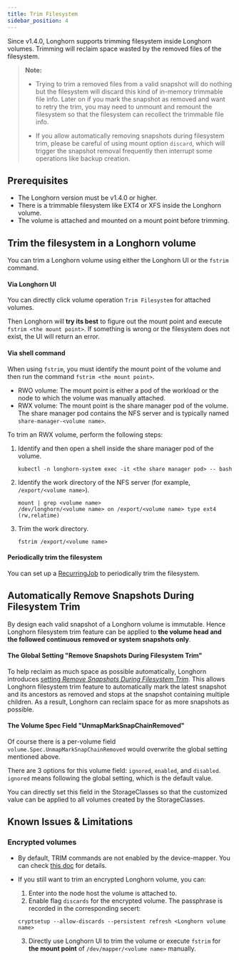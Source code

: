 ```yaml
---
title: Trim Filesystem
sidebar_position: 4
---
```


Since v1.4.0, Longhorn supports trimming filesystem inside Longhorn volumes. Trimming will reclaim space wasted by the removed files of the filesystem.

> **Note:**
> - Trying to trim a removed files from a valid snapshot will do nothing but the filesystem will discard this kind of in-memory trimmable file info. Later on if you mark the snapshot as removed and want to retry the trim, you may need to unmount and remount the filesystem so that the filesystem can recollect the trimmable file info.
>
> - If you allow automatically removing snapshots during filesystem trim, please be careful of using mount option `discard`, which will trigger the snapshot removal frequently then interrupt some operations like backup creation.

## Prerequisites

- The Longhorn version must be v1.4.0 or higher.
- There is a trimmable filesystem like EXT4 or XFS inside the Longhorn volume.
- The volume is attached and mounted on a mount point before trimming.

## Trim the filesystem in a Longhorn volume

You can trim a Longhorn volume using either the Longhorn UI or the `fstrim` command.

#### Via Longhorn UI

You can directly click volume operation `Trim Filesystem` for attached volumes.

Then Longhorn will **try its best** to figure out the mount point and execute `fstrim <the mount point>`.  If something is wrong or the filesystem does not exist, the UI will return an error.

#### Via shell command

When using `fstrim`, you must identify the mount point of the volume and then run the command `fstrim <the mount point>`.

- RWO volume: The mount point is either a pod of the workload or the node to which the volume was manually attached.
- RWX volume: The mount point is the share manager pod of the volume. The share manager pod contains the NFS server and is typically named `share-manager-<volume name>`.

To trim an RWX volume, perform the following steps:
1. Identify and then open a shell inside the share manager pod of the volume.
    ```
    kubectl -n longhorn-system exec -it <the share manager pod> -- bash
    ```
1. Identify the work directory of the NFS server (for example, `/export/<volume name>`).
    ```
    mount | grep <volume name>
    /dev/longhorn/<volume name> on /export/<volume name> type ext4 (rw,relatime)
    ```
1. Trim the work directory.
    ```
    fstrim /export/<volume name>
    ```

#### Periodically trim the filesystem

You can set up a [RecurringJob](../../snapshots-and-backups/scheduling-backups-and-snapshots/#set-up-recurring-jobs) to periodically trim the filesystem.

## Automatically Remove Snapshots During Filesystem Trim

By design each valid snapshot of a Longhorn volume is immutable. Hence Longhorn filesystem trim feature can be applied to **the volume head and the followed continuous removed or system snapshots only**.

#### The Global Setting "Remove Snapshots During Filesystem Trim"

To help reclaim as much space as possible automatically, Longhorn introduces [setting _Remove Snapshots During Filesystem Trim_](../../references/settings/#remove-snapshots-during-filesystem-trim). This allows Longhorn filesystem trim feature to automatically mark the latest snapshot and its ancestors as removed and stops at the snapshot containing multiple children. As a result, Longhorn can reclaim space for as more snapshots as possible.

#### The Volume Spec Field "UnmapMarkSnapChainRemoved"

Of course there is a per-volume field `volume.Spec.UnmapMarkSnapChainRemoved` would overwrite the global setting mentioned above.

There are 3 options for this volume field: `ignored`, `enabled`, and `disabled`. `ignored` means following the global setting, which is the default value.

You can directly set this field in the StorageClasses so that the customized value can be applied to all volumes created by the StorageClasses.

## Known Issues & Limitations

### Encrypted volumes
- By default, TRIM commands are not enabled by the device-mapper. You can check [this doc](https://wiki.archlinux.org/title/Dm-crypt/Specialties#Discard/TRIM_support_for_solid_state_drives_(SSD)) for details.

- If you still want to trim an encrypted Longhorn volume, you can:
    1. Enter into the node host the volume is attached to.
    2. Enable flag `discards` for the encrypted volume. The passphrase is recorded in the corresponding secert:
    ```shell
    cryptsetup --allow-discards --persistent refresh <Longhorn volume name>
    ```
    3. Directly use Longhorn UI to trim the volume or execute `fstrim` for **the mount point** of `/dev/mapper/<volume name>` manually.

